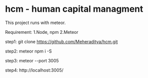 # hcm - human capital managment

This project runs with meteor. 

Requirement:
1.Node, npm
2.Meteor

step1: git clone https://github.com/Meheraditya/hcm.git

step2: meteor npm i -S

step3: meteor --port 3005

step4: http://localhost:3005/
